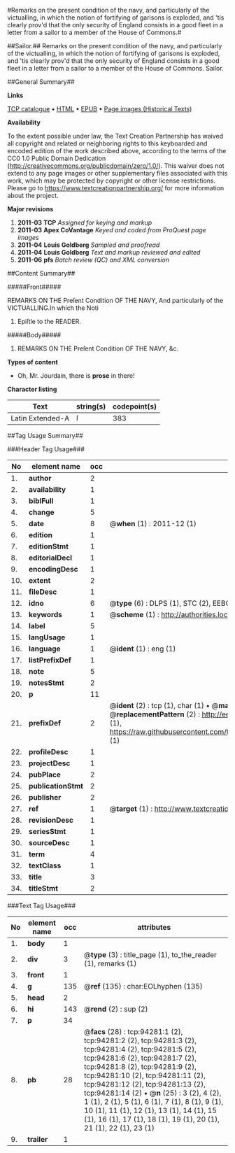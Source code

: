 #Remarks on the present condition of the navy, and particularly of the victualling, in which the notion of fortifying of garisons is exploded, and 'tis clearly prov'd that the only security of England consists in a good fleet in a letter from a sailor to a member of the House of Commons.#

##Sailor.##
Remarks on the present condition of the navy, and particularly of the victualling, in which the notion of fortifying of garisons is exploded, and 'tis clearly prov'd that the only security of England consists in a good fleet in a letter from a sailor to a member of the House of Commons.
Sailor.

##General Summary##

**Links**

[TCP catalogue](http://www.ota.ox.ac.uk/tcp/)  • 
[HTML](http://tei.it.ox.ac.uk/tcp/Texts-HTML/free/A58/A58496.html)  • 
[EPUB](http://tei.it.ox.ac.uk/tcp/Texts-EPUB/free/A58/A58496.epub) • 
[Page images (Historical Texts)](https://historicaltexts.jisc.ac.uk/eebo-12827295e)

**Availability**

To the extent possible under law, the Text Creation Partnership has waived all copyright and related or neighboring rights to this keyboarded and encoded edition of the work described above, according to the terms of the CC0 1.0 Public Domain Dedication (http://creativecommons.org/publicdomain/zero/1.0/). This waiver does not extend to any page images or other supplementary files associated with this work, which may be protected by copyright or other license restrictions. Please go to https://www.textcreationpartnership.org/ for more information about the project.

**Major revisions**

1. __2011-03__ __TCP__ *Assigned for keying and markup*
1. __2011-03__ __Apex CoVantage__ *Keyed and coded from ProQuest page images*
1. __2011-04__ __Louis Goldberg__ *Sampled and proofread*
1. __2011-04__ __Louis Goldberg__ *Text and markup reviewed and edited*
1. __2011-06__ __pfs__ *Batch review (QC) and XML conversion*

##Content Summary##

#####Front#####

REMARKS ON THE Preſent Condition OF THE NAVY, And particularly of the VICTUALLING.In which the Noti
1. Epiſtle to the READER.

#####Body#####

1. REMARKS ON THE Preſent Condition OF THE NAVY, &c.

**Types of content**

  * Oh, Mr. Jourdain, there is **prose** in there!

**Character listing**


|Text|string(s)|codepoint(s)|
|---|---|---|
|Latin Extended-A|ſ|383|

##Tag Usage Summary##

###Header Tag Usage###

|No|element name|occ|attributes|
|---|---|---|---|
|1.|__author__|2||
|2.|__availability__|1||
|3.|__biblFull__|1||
|4.|__change__|5||
|5.|__date__|8| @__when__ (1) : 2011-12 (1)|
|6.|__edition__|1||
|7.|__editionStmt__|1||
|8.|__editorialDecl__|1||
|9.|__encodingDesc__|1||
|10.|__extent__|2||
|11.|__fileDesc__|1||
|12.|__idno__|6| @__type__ (6) : DLPS (1), STC (2), EEBO-CITATION (1), OCLC (1), VID (1)|
|13.|__keywords__|1| @__scheme__ (1) : http://authorities.loc.gov/ (1)|
|14.|__label__|5||
|15.|__langUsage__|1||
|16.|__language__|1| @__ident__ (1) : eng (1)|
|17.|__listPrefixDef__|1||
|18.|__note__|5||
|19.|__notesStmt__|2||
|20.|__p__|11||
|21.|__prefixDef__|2| @__ident__ (2) : tcp (1), char (1)  •  @__matchPattern__ (2) : ([0-9\-]+):([0-9IVX]+) (1), (.+) (1)  •  @__replacementPattern__ (2) : http://eebo.chadwyck.com/downloadtiff?vid=$1&page=$2 (1), https://raw.githubusercontent.com/textcreationpartnership/Texts/master/tcpchars.xml#$1 (1)|
|22.|__profileDesc__|1||
|23.|__projectDesc__|1||
|24.|__pubPlace__|2||
|25.|__publicationStmt__|2||
|26.|__publisher__|2||
|27.|__ref__|1| @__target__ (1) : http://www.textcreationpartnership.org/docs/. (1)|
|28.|__revisionDesc__|1||
|29.|__seriesStmt__|1||
|30.|__sourceDesc__|1||
|31.|__term__|4||
|32.|__textClass__|1||
|33.|__title__|3||
|34.|__titleStmt__|2||


###Text Tag Usage###

|No|element name|occ|attributes|
|---|---|---|---|
|1.|__body__|1||
|2.|__div__|3| @__type__ (3) : title_page (1), to_the_reader (1), remarks (1)|
|3.|__front__|1||
|4.|__g__|135| @__ref__ (135) : char:EOLhyphen (135)|
|5.|__head__|2||
|6.|__hi__|143| @__rend__ (2) : sup (2)|
|7.|__p__|34||
|8.|__pb__|28| @__facs__ (28) : tcp:94281:1 (2), tcp:94281:2 (2), tcp:94281:3 (2), tcp:94281:4 (2), tcp:94281:5 (2), tcp:94281:6 (2), tcp:94281:7 (2), tcp:94281:8 (2), tcp:94281:9 (2), tcp:94281:10 (2), tcp:94281:11 (2), tcp:94281:12 (2), tcp:94281:13 (2), tcp:94281:14 (2)  •  @__n__ (25) : 3 (2), 4 (2), 1 (1), 2 (1), 5 (1), 6 (1), 7 (1), 8 (1), 9 (1), 10 (1), 11 (1), 12 (1), 13 (1), 14 (1), 15 (1), 16 (1), 17 (1), 18 (1), 19 (1), 20 (1), 21 (1), 22 (1), 23 (1)|
|9.|__trailer__|1||
